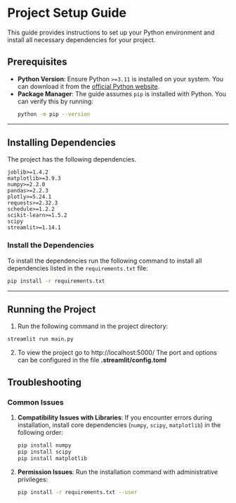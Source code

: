 # Project Setup Guide

This guide provides instructions to set up your Python environment and install all necessary dependencies for your project.


## Prerequisites
- **Python Version**: Ensure Python `>=3.11` is installed on your system. You can download it from the [official Python website](https://www.python.org/downloads/).
- **Package Manager**: The guide assumes `pip` is installed with Python. You can verify this by running:
  ```bash
  python -m pip --version
  ```

---

## Installing Dependencies

The project has the following dependencies.

```plaintext
joblib>=1.4.2
matplotlib>=3.9.3
numpy>=2.2.0
pandas>=2.2.3
plotly>=5.24.1
requests>=2.32.3
schedule>=1.2.2
scikit-learn>=1.5.2
scipy
streamlit>=1.14.1
```

###  Install the Dependencies
To install the dependencies run the following command to install all dependencies listed in the `requirements.txt` file:
```bash
pip install -r requirements.txt
```



---


## Running the Project

1. Run the following command in the project directory:
```bash
streamlit run main.py
```
2. To view the project go to
http://localhost:5000/
The port and options can be configured in the file **.streamlit/config.toml**


## Troubleshooting

### Common Issues
1. **Compatibility Issues with Libraries**:
   If you encounter errors during installation, install core dependencies (`numpy`, `scipy`, `matplotlib`) in the following order:
   ```bash
   pip install numpy
   pip install scipy
   pip install matplotlib
   ```


2. **Permission Issues**:
   Run the installation command with administrative privileges:
   ```bash
   pip install -r requirements.txt --user
   ```


